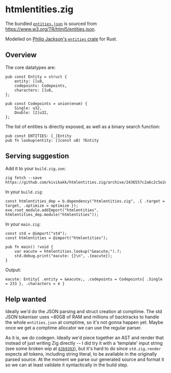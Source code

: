 # htmlentities.zig

The bundled [`entities.json`](/entities.json) is sourced from <https://www.w3.org/TR/html5/entities.json>.

Modelled on [Philip Jackson's `entities` crate](https://github.com/p-jackson/entities) for Rust.


## Overview

The core datatypes are:

```zig
pub const Entity = struct {
    entity: []u8,
    codepoints: Codepoints,
    characters: []u8,
};

pub const Codepoints = union(enum) {
    Single: u32,
    Double: [2]u32,
};
```

The list of entities is directly exposed, as well as a binary search function:

```zig
pub const ENTITIES: [_]Entity
pub fn lookup(entity: []const u8) ?Entity
```


## Serving suggestion

Add it to your `build.zig.zon`:

```
zig fetch --save https://github.com/kivikakk/htmlentities.zig/archive/2436557c2a6c2c5e2e6f38fa68a70bcc97374d15.tar.gz
```

In your `build.zig`:

```zig
const htmlentities_dep = b.dependency("htmlentities.zig", .{ .target = target, .optimize = optimize });
exe.root_module.addImport("htmlentities", htmlentities_dep.module("htmlentities"));
```

In your `main.zig`:

```zig
const std = @import("std");
const htmlentities = @import("htmlentities");

pub fn main() !void {
    var eacute = htmlentities.lookup("&eacute;").?;
    std.debug.print("eacute: {}\n", .{eacute});
}
```

Output:

```
eacute: Entity{ .entity = &eacute;, .codepoints = Codepoints{ .Single = 233 }, .characters = é }
```


## Help wanted

Ideally we'd do the JSON parsing and struct creation at comptime.  The std JSON
tokeniser uses ~80GB of RAM and millions of backtracks to handle the whole
`entities.json` at comptime, so it's not gonna happen yet.  Maybe once we get a
comptime allocator we can use the regular parser.

As it is, we do codegen.  Ideally we'd piece together an AST and render that
instead of just writing Zig directly -- I did try it with a 'template' input
string (see some broken wip at
[`63b9393`](https://github.com/kivikakk/htmlentities.zig/commit/63b9393)), but
it's hard to do since `std.zig.render` expects all tokens, including string
literal, to be available in the originally parsed source.  At the moment we
parse our generated source and format it so we can at least validate it
syntactically in the build step.
